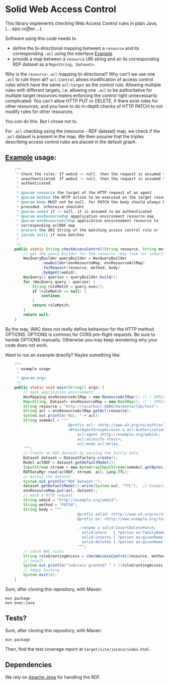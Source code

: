 # Solid Web Access Control

This library implements checking Web Access Control rules in plain Java, (... _sips coffee_ ...).

Software using this code needs to

- define the bi-directional mapping between a `resource` and its corresponding `.acl` using the interface [Example](src/main/java/edu/kit/aifb/solid/wac/WacMapping.java)
- provide a map between a `resource` URI string and an its corresponding RDF dataset as a `Map<String, Dataset>`.

Why is the `resource`-`.acl` mapping bi-directional? Why can't we use one `.acl` to rule them all?
`acl:Control` allows modification of access control rules which have the same `acl:target` as the control rule.
Allowing multiple rules with different targets, i.e. allowing one `.acl` to be authoritative for multiple target resources makes enforcing the control right unnecessarily complicated: You can't allow HTTP PUT or DELETE, if there exist rules for other resources, and you have to do in-depth checks of HTTP PATCH to not modify rules for other resources.

You _can_ do this. But I chose not to.

For `.acl` checking using the (resource - RDF dataset) map, we check if the `.acl` dataset is present in the map.
We then assume that the triples describing access control rules are placed in the default graph.

## [Example](src/main/java/edu/kit/aifb/solid/wac/example/) usage:

```java
    /**
     * Check the rules! If webid == null, then the request is assumed to be
     * unauthenticated. If webid != null, then the request is assumed to be
     * authenticated.
     *
     * @param resource the target of the HTTP request of an agent
     * @param method the HTTP action to be executed on the target resource
     * @param body MUST not be null, for PATCH the body should always be
     * provided, otherwise shouldnt
     * @param webid if != null, it is assumed to be authenticated
     * @param envResourceMap appplication environment resource map
     * @param envResourceAclMap application environement resource to
     * corresponding aclRDF map
     * @return the URI String of the matching access control rule or
     * {@code null} if none matches
     *
     */
    public static String checkAccessControl(String resource, String method, String body, String webid, Map<String, Dataset> envResourceMap, WacMapping envResourceAclMap) {
        // get the query builder for the resource (may look for inherited rules)
        WacQueryBuilder queryBuilder = WacQueryBuilder
                .newBuilder(envResourceMap, envResourceAclMap)
                .forRequest(resource, method, body)
                .byAgent(webid);
        WacQuery[] queries = queryBuilder.build();
        for (WacQuery query : queries) {
            String ruleMatch = query.exec();
            if (ruleMatch == null) {
                continue;
            }
            return ruleMatch;
        }
        return null;
    }
```
By the way, WAC does not really define behaviour for the HTTP method OPTIONS. 
OPTIONS is common for CORS pre-flight requests.
Be sure to hanlde OPTIONS manually. 
Otherwise you may keep wondering why your code does not work.

Want to run an example directly? Naybe something like:
```java
    /**
     * example usage
     *
     * @param args
     */
    public static void main(String[] args) {
        // mock application environment
        WacMapping envResourceAclMap = new ResourceAclMap(); // ! IMPLEMENTATION DEPENDENT
        Map<String, Dataset> envResourceMap = new HashMap(); // ! IMPLEMENTATION DEPENDENT
        String resource = "http://localhost:8080/marmotta/ldp/test";
        String acl = envResourceAclMap.getAcl(resource);
        System.out.println("ACL: " + acl);
        String someAcl = """
                            @prefix acl: <http://www.w3.org/ns/auth/acl#>
                            <#testAgentGroupAccess> a acl:Authorization;
                                acl:agent <http://example.org/webid>;
                                acl:accessTo <test>;
                                acl:mode acl:Write.
        """;
        // Create an RDF dataset by parsing the Turtle data
        Dataset dataset = DatasetFactory.create();
        Model aclRDF = dataset.getDefaultModel();
        InputStream stream = new ByteArrayInputStream(someAcl.getBytes(StandardCharsets.UTF_8));
        RDFDataMgr.read(aclRDF, stream, acl, Lang.TTL);
        // Access the dataset
        System.out.println("RDF Dataset:");
        dataset.getDefaultModel().write(System.out, "TTL");  // Example: Turtle format
        envResourceMap.put(acl, dataset);
        // mock a HTTP request
        String webid = "http://example.org/webid";
        String method = "PATCH";
        String body = """
                                @prefix solid: <http://www.w3.org/ns/solid/terms#>.
                                @prefix ex: <http://www.example.org/terms#>.

                                _:rename a solid:InsertDeletePatch;
                                  solid:where   { ?person ex:familyName \"Garcia\". };
                                  solid:inserts { ?person ex:givenName \"Alex\". };
                                  solid:deletes { ?person ex:givenName \"Claudia\". }.
                                """;
        // check WAC rules
        String ruleGrantingAccess = checkAccessControl(resource, method, body, webid, envResourceMap, envResourceAclMap);
        // result
        System.out.println("\nAccess granted? " + ((ruleGrantingAccess == null) ? "No." : "Yes: " + ruleGrantingAccess));
        // happy hacking
        System.exit(0);
    }
```
Sure, after cloning this repository, with Maven:
```
mvn package
mvn exec:java
```

## Tests?

Sure, after cloning this repository, with Maven:

```
mvn package
```

Then, find the test coverage report at `target/site/jacoco/index.html`.

## Dependencies

We rely on [Apache Jena](https://mvnrepository.com/artifact/org.apache.jena/jena-core) for handling the RDF.
